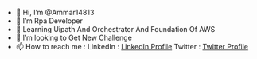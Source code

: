 - 👋  Hi, I’m @Ammar14813
- 👀 I’m Rpa Developer
- 🌱 Learning Uipath And Orchestrator And Foundation Of AWS
- 💞️ I’m looking to Get New Challenge 
- 📫 How to reach me :
          LinkedIn : [LinkedIn Profile](linkedin.com/in/ammar-abdelrazek-98534216b)
          Twitter : [Twitter Profile](twitter.com/Ammar1481)
  
